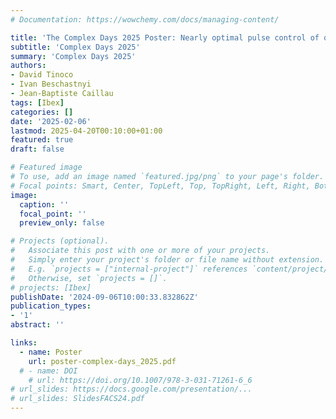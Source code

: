 ```yaml
---
# Documentation: https://wowchemy.com/docs/managing-content/

title: 'The Complex Days 2025 Poster: Nearly optimal pulse control of quantum systems'
subtitle: 'Complex Days 2025'
summary: 'Complex Days 2025'
authors:
- David Tinoco
- Ivan Beschastnyi
- Jean-Baptiste Caillau
tags: [Ibex]
categories: []
date: '2025-02-06'
lastmod: 2025-04-20T00:10:00+01:00
featured: true
draft: false  

# Featured image
# To use, add an image named `featured.jpg/png` to your page's folder.
# Focal points: Smart, Center, TopLeft, Top, TopRight, Left, Right, BottomLeft, Bottom, BottomRight.
image:
  caption: ''
  focal_point: ''
  preview_only: false

# Projects (optional).
#   Associate this post with one or more of your projects.
#   Simply enter your project's folder or file name without extension.
#   E.g. `projects = ["internal-project"]` references `content/project/deep-learning/index.md`.
#   Otherwise, set `projects = []`.
# projects: [Ibex]
publishDate: '2024-09-06T10:00:33.832862Z'
publication_types:
- '1'
abstract: ''

links:
  - name: Poster
    url: poster-complex-days_2025.pdf
  # - name: DOI
    # url: https://doi.org/10.1007/978-3-031-71261-6_6
# url_slides: https://docs.google.com/presentation/...
# url_slides: SlidesFACS24.pdf
---
```


